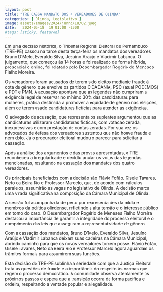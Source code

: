 ```yaml
---
layout: post
title: "TRE CASSA MANDATO DOS 4 VEREADORES DE OLINDA"
categories: [ Olinda, Legislativo ]
image: assets/images/2024/junho/18/02.jpeg
date:   2024-06-18  19:01:00 -0300
#tags: [sticky, featured]
---
```

Em uma decisão histórica, o Tribunal Regional Eleitoral de Pernambuco (TRE-PE) cassou na tarde desta terça-feira os mandatos dos vereadores Bruno D’Melo, Everaldo Silva, Jesuíno Araújo e Vladimir Labanca. O julgamento, que começou às 14 horas e foi realizado de forma híbrida, presencial e online, foi relatado pelo Desembargador Rogério de Meneses Fialho Moreira.

Os vereadores foram acusados de terem sido eleitos mediante fraude à cota de gênero, que envolve os partidos CIDADANIA, PSC (atual PODEMOS) e PDT e PMN. A acusação apontava que as legendas não cumpriram a exigência legal de reservar no mínimo 30% das candidaturas para mulheres, prática destinada a promover a equidade de gênero nas eleições, além de terem usado candidaturas fictícias para atender as exigências.

O advogado de acusação, que representa os suplentes argumentou que as candidaturas utilizaram candidaturas ficticias, com votacao zerada, inexpressivas e com prestação de contas zeradas. Por sua vez os advogados de defesa dos vereadores sustentou que não houve fraude e nem dolo.
Já o procurador eleitoral mudou o parecer para solicitar a cassação.

Após a análise dos argumentos e das provas apresentadas, o TRE reconheceu a irregularidade e decidiu anular os votos das legendas mencionadas, resultando na cassação dos mandatos dos quatro vereadores.

Os principais beneficiados com a decisão são Flávio Fofão, Gisele Tavares, Neto da Beira Rio e Professor Marcelo, que, de acordo com cálculos paralelos, assumirão as vagas no legislativo de Olinda. A decisão marca uma virada significativa na composição da Câmara Municipal de Olinda.

A sessão foi acompanhada de perto por representantes da mídia e membros da política olindense, refletindo a alta tensão e o interesse público em torno do caso. O Desembargador Rogério de Meneses Fialho Moreira destacou a importância de garantir a integridade do processo eleitoral e o cumprimento das leis que asseguram a representatividade de gênero.

Com a cassação dos mandatos, Bruno D’Melo, Everaldo Silva, Jesuíno Araújo e Vladimir Labanca deixam suas cadeiras na Câmara Municipal, abrindo caminho para que os novos vereadores tomem posse. Flávio Fofão, Gisele Tavares, Neto da Beira Rio e Professor Marcelo agora aguardam os trâmites formais para assumirem suas funções.

Esta decisão do TRE-PE sublinha a seriedade com que a Justiça Eleitoral trata as questões de fraude e a importância do respeito às normas que regem o processo democrático. A comunidade observa atentamente os próximos passos e espera que a transição ocorra de forma pacífica e ordeira, respeitando a vontade popular e a legalidade.
